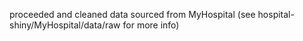 proceeded and cleaned data sourced from MyHospital (see hospital-shiny/MyHospital/data/raw for more info)
